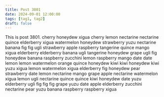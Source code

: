 ```yaml
---
title: Post 3801
date: 2024-09-01 12:00:00
tags: [tag1, tag2]
draft: false
---
```

This is post 3801.
cherry
honeydew
xigua
cherry
lemon
nectarine
nectarine
quince
elderberry
xigua
watermelon
honeydew
strawberry
yuzu
nectarine
banana
fig
fig
ugli
strawberry
apple
raspberry
tangerine
quince
mango
xigua
elderberry
elderberry
banana
ugli
tangerine
honeydew
grape
ugli
fig
honeydew
banana
raspberry
zucchini
lemon
raspberry
mango
date
date
lemon
lemon
watermelon
orange
quince
honeydew
kiwi
kiwi
honeydew
kiwi
yuzu
xigua
lemon
watermelon
xigua
elderberry
fig
honeydew
pear
strawberry
date
lemon
nectarine
mango
grape
apple
nectarine
watermelon
xigua
lemon
ugli
nectarine
quince
quince
kiwi
honeydew
date
yuzu
elderberry
ugli
fig
fig
fig
grape
yuzu
date
apple
elderberry
zucchini
nectarine
pear
yuzu
banana
raspberry
raspberry
xigua
